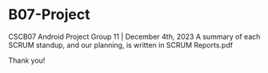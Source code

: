 # B07-Project
CSCB07 Android Project
Group 11 | December 4th, 2023
A summary of each SCRUM standup, and our planning, is written in SCRUM Reports.pdf

Thank you!
